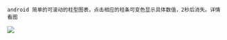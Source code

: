 ```
android 简单的可滚动的柱型图表，点击相应的柱条可变色显示具体数值，2秒后消失。详情看图
```
![](http://o7mlemuut.bkt.clouddn.com/device_record.gif)